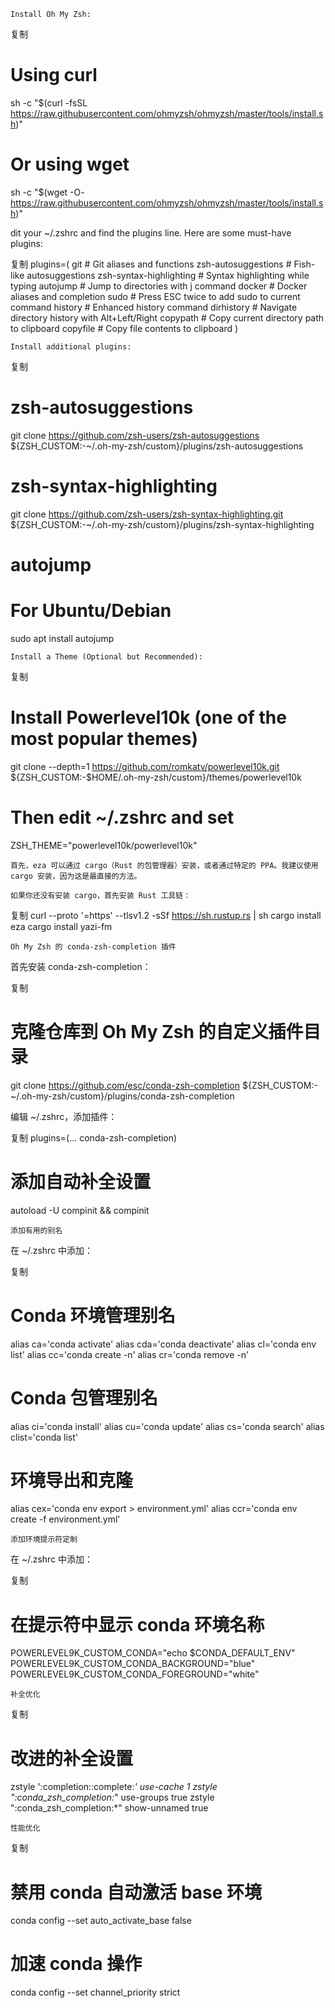 
    Install Oh My Zsh:

复制
# Using curl
sh -c "$(curl -fsSL https://raw.githubusercontent.com/ohmyzsh/ohmyzsh/master/tools/install.sh)"

# Or using wget
sh -c "$(wget -O- https://raw.githubusercontent.com/ohmyzsh/ohmyzsh/master/tools/install.sh)"

dit your ~/.zshrc and find the plugins line. Here are some must-have plugins:

复制
plugins=(
    git                 # Git aliases and functions
    zsh-autosuggestions # Fish-like autosuggestions
    zsh-syntax-highlighting # Syntax highlighting while typing
    autojump           # Jump to directories with j command
    docker             # Docker aliases and completion
    sudo               # Press ESC twice to add sudo to current command
    history            # Enhanced history command
    dirhistory         # Navigate directory history with Alt+Left/Right
    copypath           # Copy current directory path to clipboard
    copyfile           # Copy file contents to clipboard
)


    Install additional plugins:

复制
# zsh-autosuggestions
git clone https://github.com/zsh-users/zsh-autosuggestions ${ZSH_CUSTOM:-~/.oh-my-zsh/custom}/plugins/zsh-autosuggestions

# zsh-syntax-highlighting
git clone https://github.com/zsh-users/zsh-syntax-highlighting.git ${ZSH_CUSTOM:-~/.oh-my-zsh/custom}/plugins/zsh-syntax-highlighting

# autojump
# For Ubuntu/Debian
sudo apt install autojump


    Install a Theme (Optional but Recommended):

复制
# Install Powerlevel10k (one of the most popular themes)
git clone --depth=1 https://github.com/romkatv/powerlevel10k.git ${ZSH_CUSTOM:-$HOME/.oh-my-zsh/custom}/themes/powerlevel10k

# Then edit ~/.zshrc and set
ZSH_THEME="powerlevel10k/powerlevel10k"




    首先，eza 可以通过 cargo（Rust 的包管理器）安装，或者通过特定的 PPA。我建议使用 cargo 安装，因为这是最直接的方法。

    如果你还没有安装 cargo，首先安装 Rust 工具链：

复制
curl --proto '=https' --tlsv1.2 -sSf https://sh.rustup.rs | sh
cargo install eza
cargo install yazi-fm


    Oh My Zsh 的 conda-zsh-completion 插件

首先安装 conda-zsh-completion：

复制
# 克隆仓库到 Oh My Zsh 的自定义插件目录
git clone https://github.com/esc/conda-zsh-completion ${ZSH_CUSTOM:-~/.oh-my-zsh/custom}/plugins/conda-zsh-completion

编辑 ~/.zshrc，添加插件：

复制
plugins=(... conda-zsh-completion)

# 添加自动补全设置
autoload -U compinit && compinit

    添加有用的别名

在 ~/.zshrc 中添加：

复制
# Conda 环境管理别名
alias ca='conda activate'
alias cda='conda deactivate'
alias cl='conda env list'
alias cc='conda create -n'
alias cr='conda remove -n'

# Conda 包管理别名
alias ci='conda install'
alias cu='conda update'
alias cs='conda search'
alias clist='conda list'

# 环境导出和克隆
alias cex='conda env export > environment.yml'
alias ccr='conda env create -f environment.yml'

    添加环境提示符定制

在 ~/.zshrc 中添加：

复制
# 在提示符中显示 conda 环境名称
POWERLEVEL9K_CUSTOM_CONDA="echo \$CONDA_DEFAULT_ENV"
POWERLEVEL9K_CUSTOM_CONDA_BACKGROUND="blue"
POWERLEVEL9K_CUSTOM_CONDA_FOREGROUND="white"

    补全优化

复制
# 改进的补全设置
zstyle ':completion::complete:*' use-cache 1
zstyle ":conda_zsh_completion:*" use-groups true
zstyle ":conda_zsh_completion:*" show-unnamed true

    性能优化

复制
# 禁用 conda 自动激活 base 环境
conda config --set auto_activate_base false

# 加速 conda 操作
conda config --set channel_priority strict


